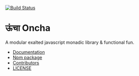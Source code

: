 [![Build Status](https://travis-ci.org/aldo-dev/oncha.svg?branch=master)](https://travis-ci.org/aldo-dev/oncha)

# ऊंचा Oncha
A modular exalted javascript monadic library & functional fun.

 * [Documentation](https://github.com/pekeler/oncha/tree/master/package)
 * [Npm package](https://www.npmjs.com/package/oncha)
 * [Contributors](CONTRIBUTORS.md)
 * [LICENSE](LICENSE)
